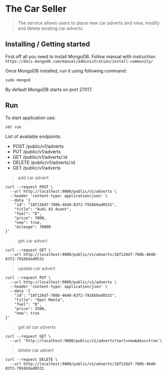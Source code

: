 # The Car Seller
> The service allows users to place new car adverts and view, modify and delete existing car adverts.

## Installing / Getting started

First off all you need to install MongoDB.
Follow manual with instruction: `https://docs.mongodb.com/manual/administration/install-community/`

Once MongoDB installed, run it using following command:
```shell
sudo mongod
```

By default MongoDB starts on port 27017.

## Run

To start application use:
```shell
sbt run
```

List of available endpoints:

*   POST    /public/v1/adverts
*   PUT     /public/v1/adverts
*   GET     /public/v1/adverts/:id
*   DELETE  /public/v1/adverts/:id
*   GET     /public/v1/adverts

> add car advert
```shell
curl --request POST \
  --url http://localhost:9000/public/v1/adverts \
  --header 'content-type: application/json' \
  --data '{
	"id": "18f126d7-708b-4640-83f2-7916b9ad0531",
	"title": "Audi A3 Avant",
	"fuel": "D",
	"price": 7000,
	"new": true,
	"mileage": 70000
}'
```

> get car advert
```shell
curl --request GET \
  --url http://localhost:9000/public/v1/adverts/18f126d7-708b-4640-83f2-7916b9ad0531
```

> update car advert
```shell
curl --request PUT \
  --url http://localhost:9000/public/v1/adverts \
  --header 'content-type: application/json' \
  --data '{
	"id": "18f126d7-708b-4640-83f2-7916b9ad0531",
	"title": "Opel Manta",
	"fuel": "D",
	"price": 3500,
	"new": true
}'
```

> get all car adverts
```shell
curl --request GET \
  --url 'http://localhost:9000/public/v1/adverts?sort=new&desc=true'\
```

> delete car advert
```shell
curl --request DELETE \
  --url http://localhost:9000/public/v1/adverts/18f126d7-708b-4640-83f2-7916b9ad0531
```